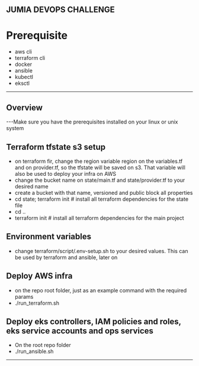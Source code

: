 ## JUMIA DEVOPS CHALLENGE
# Prerequisite
- aws cli
- terraform cli
- docker
- ansible
- kubectl
- eksctl

---
## Overview
---Make sure you have the prerequisites installed on your linux or unix system 

## Terraform tfstate s3 setup
* on terraform fir, change the region variable region on the variables.tf and on provider.tf, so the tfstate will be saved on s3. That variable will also be used to deploy your infra on AWS
* change the bucket name on state/main.tf and state/provider.tf to your desired name
* create a bucket with that name, versioned and public block all properties
* cd state; terraform init # install all terraform dependencies for the state file
* cd ..
* terraform init # install all terraform dependencies for the main project

## Environment variables
* change terraform/script/.env-setup.sh to your desired values. This can be used by terraform and ansible, later on

## Deploy AWS infra
* on the repo root folder, just as an example command with the required params
* ./run_terraform.sh

## Deploy eks controllers, IAM policies and roles, eks service accounts and ops services
* On the root repo folder
* ./run_ansible.sh


---

